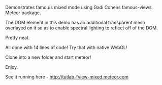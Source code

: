 Demonstrates famo.us mixed mode using Gadi Cohens famous-views Meteor package.

The DOM element in this demo has an additional transparent mesh overlayed on it so as to enable spectral lighting to reflect off of the DOM.

Pretty neat.

All done with 14 lines of code! Try that with native WebGL!

Clone into a new folder and start meteor!

Enjoy.

See it running here - http://tutlab-fview-mixed.meteor.com



